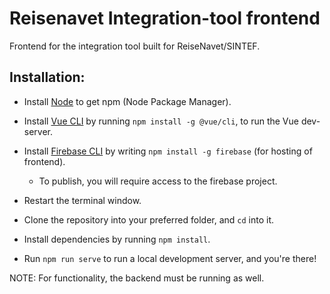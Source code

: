 # Reisenavet Integration-tool frontend
Frontend for the integration tool built for ReiseNavet/SINTEF.


## Installation:

* Install [Node](https://nodejs.org/en/download/) to get npm (Node Package Manager).
* Install [Vue CLI](https://cli.vuejs.org/) by running `npm install -g @vue/cli`, to run the Vue dev-server.
* Install [Firebase CLI](https://firebase.google.com/docs/cli) by writing `npm install -g firebase` (for hosting of frontend).
  * To publish, you will require access to the firebase project.
  
* Restart the terminal window.

* Clone the repository into your preferred folder, and `cd` into it. 
* Install dependencies by running `npm install`.
* Run `npm run serve` to run a local development server, and you're there!

NOTE: For functionality, the backend must be running as well.